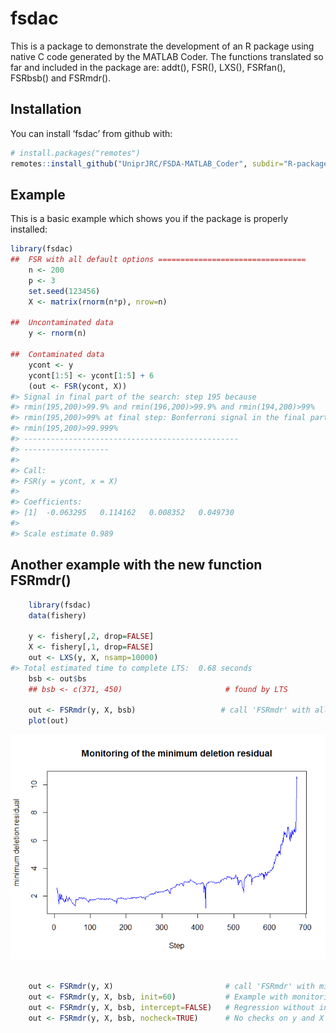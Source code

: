 
<!-- README.md is generated from README.Rmd. Please edit that file -->

# fsdac

This is a package to demonstrate the development of an R package using
native C code generated by the MATLAB Coder. The functions translated so
far and included in the package are: addt(), FSR(), LXS(), FSRfan(),
FSRbsb() and FSRmdr().

## Installation

You can install ‘fsdac’ from github with:

``` r
# install.packages("remotes")
remotes::install_github("UniprJRC/FSDA-MATLAB_Coder", subdir="R-package")
```

## Example

This is a basic example which shows you if the package is properly
installed:

``` r
library(fsdac)
##  FSR with all default options =================================
    n <- 200
    p <- 3
    set.seed(123456)
    X <- matrix(rnorm(n*p), nrow=n)

##  Uncontaminated data
    y <- rnorm(n)

##  Contaminated data
    ycont <- y
    ycont[1:5] <- ycont[1:5] + 6
    (out <- FSR(ycont, X))
#> Signal in final part of the search: step 195 because
#> rmin(195,200)>99.9% and rmin(196,200)>99.9% and rmin(194,200)>99%
#> rmin(195,200)>99% at final step: Bonferroni signal in the final part of the search.
#> rmin(195,200)>99.999%
#> ------------------------------------------------
#> -------------------
#> 
#> Call:
#> FSR(y = ycont, x = X)
#> 
#> Coefficients:
#> [1]  -0.063295   0.114162   0.008352   0.049730
#> 
#> Scale estimate 0.989
```

## Another example with the new function FSRmdr()

``` r
    library(fsdac)
    data(fishery)

    y <- fishery[,2, drop=FALSE]
    X <- fishery[,1, drop=FALSE]
    out <- LXS(y, X, nsamp=10000)
#> Total estimated time to complete LTS:  0.68 seconds
    bsb <- out$bs
    ## bsb <- c(371, 450)                       # found by LTS

    out <- FSRmdr(y, X, bsb)                   # call 'FSRmdr' with all default parameters
    plot(out)
```

![](README-example2-1.png)<!-- -->

``` r

    out <- FSRmdr(y, X)                         # call 'FSRmdr' with missing bsb - will start from random p-sample
    out <- FSRmdr(y, X, bsb, init=60)           # Example with monitoring from step 60.
    out <- FSRmdr(y, X, bsb, intercept=FALSE)   # Regression without intercept
    out <- FSRmdr(y, X, bsb, nocheck=TRUE)      # No checks on y and X (and no intercept)
```
